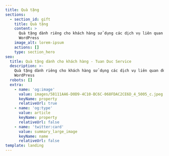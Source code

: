 ```yaml
---
title: Quà tặng
sections:
  - section_id: gift
    title: Quà tặng
    content: >
      Quà tặng dành riêng cho khách hàng sử dụng các dịch vụ liên quan đến
      WordPress
    image_alt: lorem-ipsum
    actions: []
    type: section_hero
seo:
  title: Quà tặng dành cho khách hàng - Tuan Duc Service
  description: >-
    Quà tặng dành riêng cho khách hàng sử dụng các dịch vụ liên quan đến
    WordPress
  robots: []
  extra:
    - name: 'og:image'
      value: images/58111AA6-D0D9-4C10-BC6C-068FDAC2CE6D_4_5005_c.jpeg
      keyName: property
      relativeUrl: true
    - name: 'og:type'
      value: article
      keyName: property
      relativeUrl: false
    - name: 'twitter:card'
      value: summary_large_image
      keyName: name
      relativeUrl: false
template: landing
---
```

